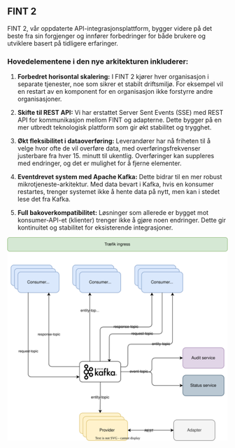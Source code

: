 ## FINT 2

FINT 2, vår oppdaterte API-integrasjonsplattform, bygger videre på det beste fra sin forgjenger og innfører forbedringer for både brukere og utviklere basert på tidligere erfaringer.

### Hovedelementene i den nye arkitekturen inkluderer:

1. **Forbedret horisontal skalering:** I FINT 2 kjører hver organisasjon i separate tjenester, noe som sikrer et stabilt driftsmiljø. For eksempel vil en restart av en komponent for en organisasjon ikke forstyrre andre organisasjoner.

2. **Skifte til REST API:** Vi har erstattet Server Sent Events (SSE) med REST API for kommunikasjon mellom FINT og adapterne. Dette bygger på en mer utbredt teknologisk plattform som gir økt stabilitet og trygghet.

3. **Økt fleksibilitet i dataoverføring:** Leverandører har nå friheten til å velge hvor ofte de vil overføre data, med overføringsfrekvenser justerbare fra hver 15. minutt til ukentlig. Overføringer kan suppleres med endringer, og det er mulighet for å fjerne elementer.

4. **Eventdrevet system med Apache Kafka:** Dette bidrar til en mer robust mikrotjeneste-arkitektur. Med data bevart i Kafka, hvis en konsumer restartes, trenger systemet ikke å hente data på nytt, men kan i stedet lese det fra Kafka.

5. **Full bakoverkompatibilitet:** Løsninger som allerede er bygget mot konsumer-API-et (klienter) trenger ikke å gjøre noen endringer. Dette gir kontinuitet og stabilitet for eksisterende integrasjoner.

![ill3](../../_media/core2-flow.svg)